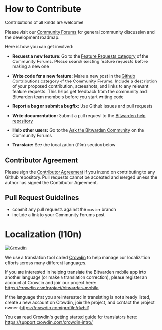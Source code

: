 # How to Contribute

Contributions of all kinds are welcome!

Please visit our [Community Forums](https://community.bitwarden.com/) for general community discussion and the development roadmap.

Here is how you can get involved:

* **Request a new feature:** Go to the [Feature Requests category](https://community.bitwarden.com/c/feature-requests/) of the Community Forums. Please search existing feature requests before making a new one
  
* **Write code for a new feature:** Make a new post in the [Github Contributions category](https://community.bitwarden.com/c/github-contributions/) of the Community Forums. Include a description of your proposed contribution, screeshots, and links to any relevant feature requests. This helps get feedback from the community and Bitwarden team members before you start writing code
  
* **Report a bug or submit a bugfix:** Use Github issues and pull requests
  
* **Write documentation:** Submit a pull request to the [Bitwarden help repository](https://github.com/bitwarden/help)
  
* **Help other users:** Go to the [Ask the Bitwarden Community](https://community.bitwarden.com/c/support/) on the Community Forums
  
* **Translate:** See the localization (i10n) section below

## Contributor Agreement

Please sign the [Contributor Agreement](https://cla-assistant.io/bitwarden/mobile) if you intend on contributing to any Github repository. Pull requests cannot be accepted and merged unless the author has signed the Contributor Agreement.

## Pull Request Guidelines

* commit any pull requests against the `master` branch
* include a link to your Community Forums post

# Localization (l10n)

[![Crowdin](https://d322cqt584bo4o.cloudfront.net/bitwarden-mobile/localized.svg)](https://crowdin.com/project/bitwarden-mobile)

We use a translation tool called [Crowdin](https://crowdin.com) to help manage our localization efforts across many different languages.

If you are interested in helping translate the Bitwarden mobile app into another language (or make a translation correction), please register an account at Crowdin and join our project here: https://crowdin.com/project/bitwarden-mobile

If the language that you are interested in translating is not already listed, create a new account on Crowdin, join the project, and contact the project owner (https://crowdin.com/profile/dwbit).

You can read Crowdin's getting started guide for translators here: https://support.crowdin.com/crowdin-intro/
